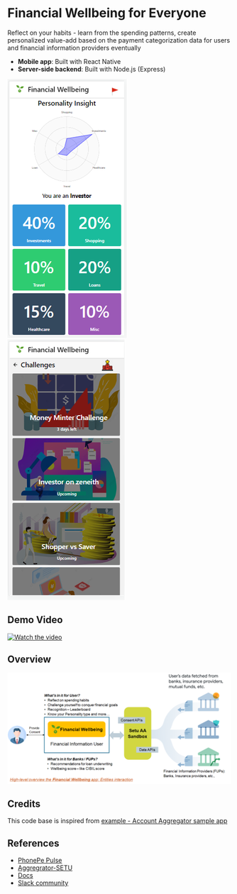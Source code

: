 # Financial Wellbeing for Everyone
Reflect on your habits - learn from the spending patterns, create personalized value-add based on the payment categorization data for users and financial information providers eventually

- **Mobile app**: Built with React Native
- **Server-side backend**: Built with Node.js (Express)

![APP-SCREEN](./UX/Main.PNG) ![APP-CHALLENGE](./UX//Challenges.PNG)
## Demo Video

[![Watch the video](https://i.ibb.co/cyS87CP/Financial-Wellbeing.png)](https://youtu.be/vVPHB26kipg)

## Overview

![Overview](./UX/Overview.png)
## Credits  
This code base is inspired from [example - Account Aggregator sample app](https://github.com/SetuHQ/account-aggregator-sample-app) 

## References


* [PhonePe Pulse](https://github.com/PhonePe/pulse)
* [Aggregrator-SETU](https://setu.co/data/account-aggregator)
* [Docs](https://docs.setu.co/data/account-aggregator/overview)
* [Slack community](https://join.slack.com/t/setuaccountaggregator/shared_invite/zt-tt9nd4rn-rn7lWSSe8ABPkSh~G0mc_g)

